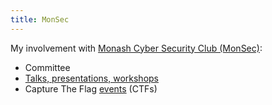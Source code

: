 ```yaml
---
title: MonSec
---
```

My involvement with [Monash Cyber Security Club (MonSec)](https://monsec.io):

* Committee
* [Talks, presentations, workshops](/talks/monsec/)
* Capture The Flag [events](https://ctftime.org/user/106208) (CTFs)